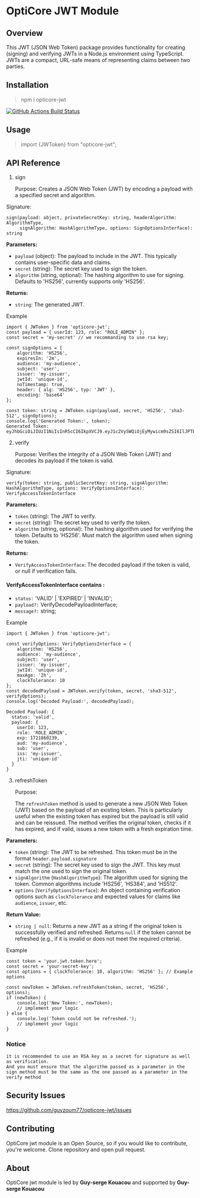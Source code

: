 # OptiCore JWT Module

Overview
------------
This JWT (JSON Web Token) package provides functionality for creating (signing) and verifying JWTs in a Node.js environment using TypeScript. JWTs are a compact, URL-safe means of representing claims between two parties.

Installation
------------
<blockquote>npm i opticore-jwt</blockquote>

<p align="center">

<a href="https://github.com/guyzoum77/opticore-jwt/actions?query=workflow%3ATests+branch%3Amaster"><img src="https://github.com/opticore-hashpassword/workflows/Tests/badge.svg?branch=master" alt="GitHub Actions Build Status"></a></p>


Usage
-------------
<blockquote>import {JWToken} from "opticore-jwt";</blockquote>

API Reference
-------------
1. sign
   
   Purpose:
   Creates a JSON Web Token (JWT) by encoding a payload with a specified secret and algorithm.
   
Signature:
```
sign(payload: object, privateSecretKey: string, headerAlgorithm: AlgorithmType, 
     signAlgorithm: HashAlgorithmType, options: SignOptionsInterface): string
```

**Parameters:**
* `payload` (object): The payload to include in the JWT. This typically contains user-specific data and claims.
* `secret` (string): The secret key used to sign the token.
* `algorithm` (string, optional): The hashing algorithm to use for signing. Defaults to 'HS256', currently supports only 'HS256'.

**Returns:**
* `string`: The generated JWT.

Example
```
import { JWToken } from 'opticore-jwt';
const payload = { userId: 123, role: "ROLE_ADMIN" };
const secret = 'my-secret' // we recommanding to use rsa key;

const signOptions = {
    algorithm: 'HS256',
    expiresIn: '2m',
    audience: 'my-audience',
    subject: 'user',
    issuer: 'my-issuer',
    jwtId: 'unique-id',
    noTimestamp: true,
    header: { alg: 'HS256', typ: 'JWT' },
    encoding: 'base64'
};

const token: string = JWToken.sign(payload, secret, 'HS256', 'sha3-512', signOptions);
console.log('Generated Token:', token);
Generated Token: eyJhbGciOiJIUzI1NiIsInR5cCI6IkpXVCJ9.eyJ1c2VySWQiOjEyMywicm9sZSI6IlJPTEVfQURNSU4iLCJleHAiOjE3MjE4MzMxNjMsImF1ZCI6Im15LWF1ZGllbmNlIiwic3ViIjoidXNlciIsImlzcyI6Im15LWlzc3VlciIsImp0aSI6InVuaXF1ZS1pZCJ9.3dW3Zq3WUD1ob0WVi0qTSst2JfzovzwtzX3F0Rqp8si7GvwdKYAAVkulgkWj1b6AMMYcUh5rtnHPmbPf3aiE3A
```

2. verify

   Purpose:
   Verifies the integrity of a JSON Web Token (JWT) and decodes its payload if the token is valid.

Signature:
```
verify(token: string, publicSecretKey: string, signAlgorithm: HashAlgorithmType, options: VerifyOptionsInterface): VerifyAccessTokenInterface
```
**Parameters:**
* `token` (string): The JWT to verify.
* `secret` (string): The secret key used to verify the token.
* `algorithm` (string, optional): The hashing algorithm used for verifying the token. Defaults to 'HS256'. Must match the algorithm used when signing the token.

**Returns:**
* `VerifyAccessTokenInterface`: The decoded payload if the token is valid, or null if verification fails.

#### VerifyAccessTokenInterface contains :
* `status:` 'VALID' | 'EXPIRED' | 'INVALID';
* `payload?:` VerifyDecodePayloadInterface;
* `message?:` string;

Example
```
import { JWToken } from 'opticore-jwt';

const verifyOptions: VerifyOptionsInterface = {
    algorithm: 'HS256',
    audience: 'my-audience',
    subject: 'user',
    issuer: 'my-issuer',
    jwtId: 'unique-id',
    maxAge: '2h',
    clockTolerance: 10
};
const decodedPayload = JWToken.verify(token, secret, 'sha3-512', verifyOptions);
console.log('Decoded Payload:', decodedPayload);

Decoded Payload: {
  status: 'valid',
  payload: {
    userId: 123,
    role: 'ROLE_ADMIN',
    exp: 1721860239,
    aud: 'my-audience',
    sub: 'user',
    iss: 'my-issuer',
    jti: 'unique-id'
  }
}
```

3. refreshToken
   
   Purpose:
   
   The `refreshToken` method is used to generate a new JSON Web Token (JWT) based on the payload of an existing token. This is particularly useful when the existing token has expired but the payload is still valid and can be reissued. The method verifies the original token, checks if it has expired, and if valid, issues a new token with a fresh expiration time.

**Parameters:**
* `token` (string): The JWT to be refreshed. This token must be in the format `header.payload.signature`
* `secret` (string): The secret key used to sign the JWT. This key must match the one used to sign the original token.
* `signAlgorithm` (`HashAlgorithmType`): The algorithm used for signing the token. Common algorithms include 'HS256', 'HS384', and 'HS512'.
* `options` (`VerifyOptionsInterface`): An object containing verification options such as `clockTolerance` and expected values for claims like `audience`, `issuer`, etc.

**Return Value:**
* `string | null`: Returns a new JWT as a string if the original token is successfully verified and refreshed. Returns `null` if the token cannot be refreshed (e.g., if it is invalid or does not meet the required criteria).

Example
```
const token = 'your.jwt.token.here';
const secret = 'your-secret-key';
const options = { clockTolerance: 10, algorithm: 'HS256' }; // Example options

const newToken = JWToken.refreshToken(token, secret, 'HS256', options);
if (newToken) {
    console.log('New Token:', newToken);
    // implement your logic 
} else {
    console.log('Token could not be refreshed.');
    // implement your logic 
}
```

### **Notice**
```
it is recommended to use an RSA key as a secret for signature as well as verification.
And you must ensure that the algorithm passed as a parameter in the sign method must be the same as the one passed as a parameter in the verify method
```

Security Issues
---------------
https://github.com/guyzoum77/opticore-jwt/issues

Contributing
------------
OptiCore jwt module is an Open Source, so if you would like to contribute, you're welcome. Clone repository and open pull request.

About
--------
OptiCore jwt module is led by **Guy-serge Kouacou** and supported by **Guy-serge Kouacou**

